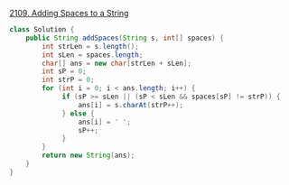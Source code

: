 <!-- 2024-02-12 10:53:57 -->
[2109. Adding Spaces to a String](https://leetcode.com/problems/adding-spaces-to-a-string/)

```Java
class Solution {
    public String addSpaces(String s, int[] spaces) {
        int strLen = s.length();
        int sLen = spaces.length;
        char[] ans = new char[strLen + sLen];
        int sP = 0;
        int strP = 0;
        for (int i = 0; i < ans.length; i++) {
             if (sP >= sLen || (sP < sLen && spaces[sP] != strP)) {
                 ans[i] = s.charAt(strP++);
             } else {
                 ans[i] = ' ';
                 sP++;
             }
        }
        return new String(ans);
    }
}
```
